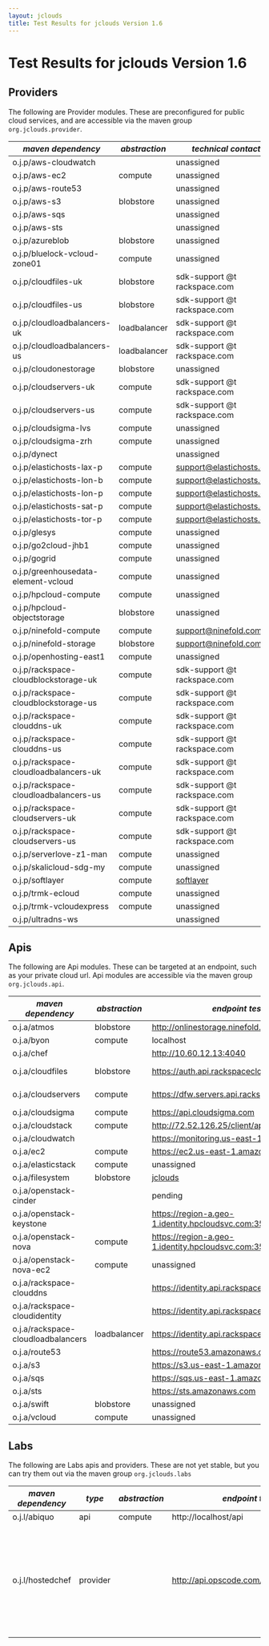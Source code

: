 ```yaml
---
layout: jclouds
title: Test Results for jclouds Version 1.6
---
```


Test Results for jclouds Version 1.6
========================

## Providers

The following are Provider modules.  These are preconfigured for public cloud services, and are accessible via the maven group `org.jclouds.provider`.

|  *maven dependency* |  *abstraction* |  *technical contact* |  *result* |  *notes* | 
|---------------------|----------------|-------------------|-----------|----------|
| o.j.p/aws-cloudwatch| | unassigned | [3/3](/documentation/releasenotes/1.6.0/aws-cloudwatch.txt)|
| o.j.p/aws-ec2| compute| unassigned | [154/164](/documentation/releasenotes/1.6.0/aws-ec2.txt)| [failures](/documentation/releasenotes/1.6.0/aws-ec2-failures.txt)
| o.j.p/aws-route53| | unassigned | [14/14](/documentation/releasenotes/1.6.0/aws-route53.txt)|
| o.j.p/aws-s3| blobstore| unassigned | [124/129](/documentation/releasenotes/1.6.0/aws-s3.txt)| [failures](/documentation/releasenotes/1.6.0/aws-s3-failures.txt)
| o.j.p/aws-sqs| | unassigned | [14/14](/documentation/releasenotes/1.6.0/aws-sqs.txt)| 
| o.j.p/aws-sts| | unassigned | [3/3](/documentation/releasenotes/1.6.0/aws-sts.txt)| 
| o.j.p/azureblob| blobstore| unassigned | [99/99](/documentation/releasenotes/1.6.0/azureblob.txt)| 
| o.j.p/bluelock-vcloud-zone01| compute| unassigned | [111/126](/documentation/releasenotes/1.6.0/bluelock-vcloud-zone01.txt)| [failures](/documentation/releasenotes/1.6.0/bluelock-vcloud-zone01-failures.txt)|
| o.j.p/cloudfiles-uk| blobstore| sdk-support @t rackspace.com | [96/99](/documentation/releasenotes/1.6.0/cloudfiles-uk.txt)| [failures](/documentation/releasenotes/1.6.0/cloudfiles-uk-failures.txt)|
| o.j.p/cloudfiles-us| blobstore| sdk-support @t rackspace.com | [96/99](/documentation/releasenotes/1.6.0/cloudfiles-us.txt)| [failures](/documentation/releasenotes/1.6.0/cloudfiles-us-failures.txt)|
| o.j.p/cloudloadbalancers-uk| loadbalancer| sdk-support @t rackspace.com | [3/8](/documentation/releasenotes/1.6.0/cloudloadbalancers-us.txt)| [failures](/documentation/releasenotes/1.6.0/cloudloadbalancers-us-failures.txt)|
| o.j.p/cloudloadbalancers-us| loadbalancer| sdk-support @t rackspace.com | [3/8](/documentation/releasenotes/1.6.0/cloudloadbalancers-us.txt)| [failures](/documentation/releasenotes/1.6.0/cloudloadbalancers-us-failures.txt)|
| o.j.p/cloudonestorage| blobstore| unassigned | pending| |
| o.j.p/cloudservers-uk| compute| sdk-support @t rackspace.com | [0/152](/documentation/releasenotes/1.6.0/cloudservers-us.txt)| [failures](/documentation/releasenotes/1.6.0/cloudservers-us-failures.txt)|
| o.j.p/cloudservers-us| compute| sdk-support @t rackspace.com | [0/152](/documentation/releasenotes/1.6.0/cloudservers-us.txt)| [failures](/documentation/releasenotes/1.6.0/cloudservers-us-failures.txt)|
| o.j.p/cloudsigma-lvs| compute| unassigned | [131/140](/documentation/releasenotes/1.6.0/cloudsigma-lvs.txt)| [failures](/documentation/releasenotes/1.6.0/cloudsigma-lvs-failures.txt)
| o.j.p/cloudsigma-zrh| compute| unassigned | [124/141](/documentation/releasenotes/1.6.0/cloudsigma-zrh.txt)| [failures](/documentation/releasenotes/1.6.0/cloudsigma-zrh-failures.txt)
| o.j.p/dynect| | unassigned | [15/18](/documentation/releasenotes/1.6.0/dynect.txt)| [failures](/documentation/releasenotes/1.6.0/dynect-failures.txt)|
| o.j.p/elastichosts-lax-p| compute| support@elastichosts.com | [9/132](/documentation/releasenotes/1.6.0/elastichosts-lax-p.txt)| [failures](/documentation/releasenotes/1.6.0/elastichosts-lax-p-failures.txt)
| o.j.p/elastichosts-lon-b| compute| support@elastichosts.com | [9/132](/documentation/releasenotes/1.6.0/elastichosts-lon-b.txt)| [failures](/documentation/releasenotes/1.6.0/elastichosts-lon-b-failures.txt)
| o.j.p/elastichosts-lon-p| compute| support@elastichosts.com | [9/132](/documentation/releasenotes/1.6.0/elastichosts-lon-p.txt)| [failures](/documentation/releasenotes/1.6.0/elastichosts-lon-p-failures.txt)
| o.j.p/elastichosts-sat-p| compute| support@elastichosts.com | [109/132](/documentation/releasenotes/1.6.0/elastichosts-sat-p.txt)| [failures](/documentation/releasenotes/1.6.0/elastichosts-sat-p-failures.txt)
| o.j.p/elastichosts-tor-p| compute| support@elastichosts.com | [9/132](/documentation/releasenotes/1.6.0/elastichosts-tor-p.txt)| [failures](/documentation/releasenotes/1.6.0/elastichosts-tor-p-failures.txt)
| o.j.p/glesys| compute| unassigned | [101/169](/documentation/releasenotes/1.6.0/glesys.txt)| [failures](/documentation/releasenotes/1.6.0/glesys.txt)|
| o.j.p/go2cloud-jhb1| compute| unassigned | [107/131](/documentation/releasenotes/1.6.0/go2cloud-jhb1.txt)| [failures](/documentation/releasenotes/1.6.0/go2cloud-jhb1.txt)|
| o.j.p/gogrid| compute| unassigned | [114/119](/documentation/releasenotes/1.6.0/gogrid.txt)| [failures](/documentation/releasenotes/1.6.0/gogrid.txt)|
| o.j.p/greenhousedata-element-vcloud| compute| unassigned | [2/126](/documentation/releasenotes/1.6.0/greenhousedata-element-vcloud.txt)| [failures](/documentation/releasenotes/1.6.0/greenhousedata-element-vcloud.txt)|
| o.j.p/hpcloud-compute| compute | unassigned | [121/142](/documentation/releasenotes/1.6.0/hpcloud-compute.txt)| [failures](/documentation/releasenotes/1.6.0/hpcloud-compute-failures.txt)|
| o.j.p/hpcloud-objectstorage| blobstore| unassigned | [90/98](/documentation/releasenotes/1.6.0/hpcloud-objectstorage.txt)| [failures](/documentation/releasenotes/1.6.0/hpcloud-objectstorage-failures.txt)|
| o.j.p/ninefold-compute| compute| support@ninefold.com | [101/115](/documentation/releasenotes/1.6.0/ninefold-compute.txt)| [failures](/documentation/releasenotes/1.6.0/ninefold-compute-failures.txt)|
| o.j.p/ninefold-storage| blobstore| support@ninefold.com | [52/68](/documentation/releasenotes/1.6.0/ninefold-storage.txt)| [failures](/documentation/releasenotes/1.6.0/ninefold-storage-failures.txt)|
| o.j.p/openhosting-east1| compute| unassigned | [129/131](/documentation/releasenotes/1.6.0/openhosting-east1.txt)| [failures](/documentation/releasenotes/1.6.0/openhosting-east1-failures.txt)|
| o.j.p/rackspace-cloudblockstorage-uk| compute| sdk-support @t rackspace.com | [7/7](/documentation/releasenotes/1.6.0/rackspace-cloudblockstorage-uk.txt)| 
| o.j.p/rackspace-cloudblockstorage-us| compute| sdk-support @t rackspace.com | [7/7](/documentation/releasenotes/1.6.0/rackspace-cloudblockstorage-us.txt)|
| o.j.p/rackspace-clouddns-uk| compute| sdk-support @t rackspace.com | [23/23](/documentation/releasenotes/1.6.0/rackspace-clouddns-uk.txt)| 
| o.j.p/rackspace-clouddns-us| compute| sdk-support @t rackspace.com | [30/30](/documentation/releasenotes/1.6.0/rackspace-clouddns-us.txt)|
| o.j.p/rackspace-cloudloadbalancers-uk| compute| sdk-support @t rackspace.com | [9/9](/documentation/releasenotes/1.6.0/rackspace-cloudloadbalancers-uk.txt)|
| o.j.p/rackspace-cloudloadbalancers-us| compute| sdk-support @t rackspace.com | [4/9](/documentation/releasenotes/1.6.0/rackspace-cloudloadbalancers-us.txt)| [failures](/documentation/releasenotes/1.6.0/rackspace-cloudloadbalancers-us-failures.txt)|
| o.j.p/rackspace-cloudservers-uk| compute| sdk-support @t rackspace.com | [123/125](/documentation/releasenotes/1.6.0/rackspace-cloudservers-uk.txt)| [failures](/documentation/releasenotes/1.6.0/rackspace-cloudservers-uk-failures.txt)|
| o.j.p/rackspace-cloudservers-us| compute| sdk-support @t rackspace.com | [116/125](/documentation/releasenotes/1.6.0/rackspace-cloudservers-us.txt)| [failures](/documentation/releasenotes/1.6.0/rackspace-cloudservers-us-failures.txt)|
| o.j.p/serverlove-z1-man| compute| unassigned | [107/132](/documentation/releasenotes/1.6.0/serverlove-z1-man.txt)| [failures](/documentation/releasenotes/1.6.0/serverlove-z1-man-failures.txt)
| o.j.p/skalicloud-sdg-my| compute| unassigned | [112/131](/documentation/releasenotes/1.6.0/skalicloud-sdg-my.txt)| [failures](/documentation/releasenotes/1.6.0/skalicloud-sdg-my-failures.txt)
| o.j.p/softlayer| compute| [softlayer](http://forums.softlayer.com/forumdisplay.php?f=30) | [111/134](/documentation/releasenotes/1.6.0/softlayer.txt)| [failures](/documentation/releasenotes/1.6.0/softlayer-failures.txt)|
| o.j.p/trmk-ecloud| compute| unassigned | [121/145](/documentation/releasenotes/1.6.0/trmk-ecloud.txt)| [failures](/documentation/releasenotes/1.6.0/trmk-ecloud-failures.txt)|
| o.j.p/trmk-vcloudexpress| compute| unassigned | [124/145](/documentation/releasenotes/1.6.0/trmk-vcloudexpress.txt)| [failures](/documentation/releasenotes/1.6.0/trmk-vcloudexpress-failures.txt)|
| o.j.p/ultradns-ws| | unassigned | [71/75](/documentation/releasenotes/1.6.0/ultradns-ws.txt)| [failures](/documentation/releasenotes/1.6.0/ultradns-ws-failures.txt)|

## Apis

The following are Api modules.  These can be targeted at an endpoint, such as your private cloud url.  Api modules are accessible via the maven group `org.jclouds.api`.

|  *maven dependency* |  *abstraction* |  *endpoint tested* | *technical contact* |  *result* |  *notes* | 
|---------------------|----------------|--------------------|---------------------|-----------|----------|
| o.j.a/atmos| blobstore| http://onlinestorage.ninefold.com | unassigned | [55/68](/documentation/releasenotes/1.6.0/atmos.txt)| [failures](/documentation/releasenotes/1.6.0/atmos-failures.txt)|
| o.j.a/byon| compute| localhost | [jclouds](https://groups.google.com/forum/?fromgroups#!forum/jclouds)| [1/1](/documentation/releasenotes/1.6.0/byon.txt) |
| o.j.a/chef| | http://10.60.12.13:4040 | unassigned | [53/53](/documentation/releasenotes/1.6.0/chef.txt)|
| o.j.a/cloudfiles| blobstore| https://auth.api.rackspacecloud.com | sdk-support @t rackspace.com | [96/99](/documentation/releasenotes/1.6.0/cloudfiles.txt)| [failures](/documentation/releasenotes/1.6.0/cloudfiles-failures.txt)|
| o.j.a/cloudservers| compute| https://dfw.servers.api.rackspacecloud.com/v2/ | sdk-support @t rackspace.com | pending | |
| o.j.a/cloudsigma| compute| https://api.cloudsigma.com | unassigned | [26/50](/documentation/releasenotes/1.6.0/cloudsigma.txt)| [failures](/documentation/releasenotes/1.6.0/cloudsigma-failures.txt)|
| o.j.a/cloudstack| compute| http://72.52.126.25/client/api | unassigned | [58/124](/documentation/releasenotes/1.6.0/cloudstack.txt)| [failures](/documentation/releasenotes/1.6.0/cloudstack-failures.txt)|
| o.j.a/cloudwatch| | https://monitoring.us-east-1.amazonaws.com | unassigned | [4/8](/documentation/releasenotes/1.6.0/cloudwatch.txt)| [failures](/documentation/releasenotes/1.6.0/cloudwatch-failures.txt)|
| o.j.a/ec2| compute| https://ec2.us-east-1.amazonaws.com | unassigned | [40/62](/documentation/releasenotes/1.6.0/ec2.txt)| [failures](/documentation/releasenotes/1.6.0/ec2-failures.txt)| 
| o.j.a/elasticstack| compute| unassigned | support@elastichosts.com | [8/41](/documentation/releasenotes/1.6.0/elasticstack.txt)| [failures](/documentation/releasenotes/1.6.0/elasticstack-failures.txt) |
| o.j.a/filesystem| blobstore|[jclouds](https://groups.google.com/forum/?fromgroups#!forum/jclouds)| [66/66](/documentation/releasenotes/1.6.0/filesystem.txt) |
| o.j.a/openstack-cinder| | pending | unassigned | pending| |
| o.j.a/openstack-keystone| | https://region-a.geo-1.identity.hpcloudsvc.com:35357/v2.0/ | unassigned | [1/12](/documentation/releasenotes/1.6.0/openstack-keystone.txt)| [failures](/documentation/releasenotes/1.6.0/openstack-keystone-failures.txt)|
| o.j.a/openstack-nova| compute | https://region-a.geo-1.identity.hpcloudsvc.com:35357/v2.0/ | unassigned | [54/79](/documentation/releasenotes/1.6.0/openstack-nova.txt)| [failures](/documentation/releasenotes/1.6.0/openstack-nova-failures.txt)|
| o.j.a/openstack-nova-ec2| compute | unassigned | unassigned | pending| |
| o.j.a/rackspace-clouddns| | https://identity.api.rackspacecloud.com/v2.0/ | sdk-support @t rackspace.com | [30/30](/documentation/releasenotes/1.6.0/rackspace-clouddns.txt)|
| o.j.a/rackspace-cloudidentity| | https://identity.api.rackspacecloud.com/v2.0/ | sdk-support @t rackspace.com | [5/14](/documentation/releasenotes/1.6.0/rackspace-cloudidentity.txt)| [failures](/documentation/releasenotes/1.6.0/rackspace-cloudidentity-failures.txt)|
| o.j.a/rackspace-cloudloadbalancers| loadbalancer| https://identity.api.rackspacecloud.com/v2.0/ | sdk-support @t rackspace.com | [9/40](/documentation/releasenotes/1.6.0/rackspace-cloudloadbalancers.txt)| [failures](/documentation/releasenotes/1.6.0/rackspace-cloudloadbalancers-failures.txt)|
| o.j.a/route53| | https://route53.amazonaws.com | unassigned | [9/9](/documentation/releasenotes/1.6.0/route53.txt)|
| o.j.a/s3| | https://s3.us-east-1.amazonaws.com | unassigned | [112/117](/documentation/releasenotes/1.6.0/s3.txt)| [failures](/documentation/releasenotes/1.6.0/s3-failures.txt)|
| o.j.a/sqs| | https://sqs.us-east-1.amazonaws.com | unassigned | [17/17](/documentation/releasenotes/1.6.0/sqs.txt)|
| o.j.a/sts| | https://sts.amazonaws.com | unassigned | [2/3](/documentation/releasenotes/1.6.0/sts.txt)| [failures](/documentation/releasenotes/1.6.0/sts-failures.txt)|
| o.j.a/swift| blobstore| unassigned | unassigned | [0/0](/documentation/releasenotes/1.6.0/swift.txt)| [failures](/documentation/releasenotes/1.6.0/swift-failures.txt)|
| o.j.a/vcloud| compute| unassigned | unassigned | [17/36](/documentation/releasenotes/1.6.0/vcloud.txt)| [failures](/documentation/releasenotes/1.6.0/vcloud-failures.txt)|


## Labs

The following are Labs apis and providers.  These are not yet stable, but you can try them out via the maven group `org.jclouds.labs`

|  *maven dependency* |  *type* | *abstraction* |  *endpoint tested* | *technical contact* |  *result* |  *notes* |
|---------------------|---------|---------------|--------------------|---------------------|-----------|----------|
| o.j.l/abiquo | api | compute | http://localhost/api | support@abiquo.com | pending |
| o.j.l/hostedchef | provider |  | http://api.opscode.com/organizations/nacx | unassigned | [47/49](/documentation/releasenotes/1.6.0/hostedchef.txt)| [failures](/documentation/releasenotes/1.6.0/hostedchef-failures.txt) One of the two test failures is caused by [CHEF-2477](http://tickets.opscode.com/browse/CHEF-2477)

